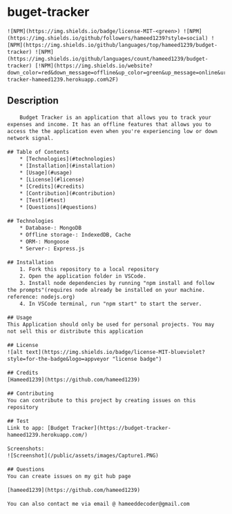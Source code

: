 # buget-tracker

    ![NPM](https://img.shields.io/badge/license-MIT-<green>) ![NPM](https://img.shields.io/github/followers/hameed1239?style=social) ![NPM](https://img.shields.io/github/languages/top/hameed1239/budget-tracker) ![NPM](https://img.shields.io/github/languages/count/hameed1239/budget-tracker) [!NPM](https://img.shields.io/website?down_color=red&down_message=offline&up_color=green&up_message=online&url=https%3A%2F%2Fbudget-tracker-hameed1239.herokuapp.com%2F)

## Description

        Budget Tracker is an application that allows you to track your expenses and income. It has an offline features that allows you to access the the application even when you're experiencing low or down network signal. 

    ## Table of Contents
        * [Technologies](#technologies)
        * [Installation](#installation)
        * [Usage](#usage)
        * [License](#license)
        * [Credits](#credits)
        * [Contribution](#contribution)
        * [Test](#test)
        * [Questions](#questions)

    ## Technologies
        * Database-: MongoDB
        * Offline storage-: IndexedDB, Cache
        * ORM-: Mongoose
        * Server-: Express.js

    ## Installation
        1. Fork this repository to a local repository
        2. Open the application folder in VSCode.
        3. Install node dependencies by running "npm install and follow the prompts"(requires node already be installed on your machine. reference: nodejs.org)
        4. In VSCode terminal, run "npm start" to start the server.

    ## Usage
    This Application should only be used for personal projects. You may not sell this or distribute this application

    ## License
    ![alt text](https://img.shields.io/badge/license-MIT-blueviolet?style=for-the-badge&logo=appveyor "license badge")

    ## Credits
    [Hameed1239](https://github.com/hameed1239)

    ## Contributing
    You can contribute to this project by creating issues on this repository

    ## Test
    Link to app: [Budget Tracker](https://budget-tracker-hameed1239.herokuapp.com/)

    Screenshots:
    ![Screenshot](/public/assets/images/Capture1.PNG)

    ## Questions
    You can create issues on my git hub page

    [hameed1239](https://github.com/hameed1239)
    
    You can also contact me via email @ hameeddecoder@gmail.com
